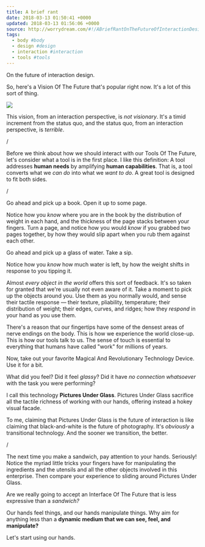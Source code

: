 ```yaml
---
title: A brief rant
date: 2018-03-13 01:50:41 +0000
updated: 2018-03-13 01:56:06 +0000
source: http://worrydream.com/#!/ABriefRantOnTheFutureOfInteractionDesign
tags:
  - body #body
  - design #design
  - interaction #interaction
  - tools #tools
---
```

On the future of interaction design.

So, here's a Vision Of The Future that's popular right now. It's a lot of this sort of thing.

![](A%20brief%20rant.html.resources/466D7EFE-ACBA-4838-92EA-28C30DADC38D.png)  

This vision, from an interaction perspective, is *not visionary*. It's a timid increment from the status quo, and the status quo, from an interaction perspective, is *terrible*.

/

Before we think about how we should interact with our Tools Of The Future, let's consider what a tool is in the first place. I like this definition: A tool addresses __human needs__ by amplifying __human capabilities__. That is, a tool converts what we *can do* into what we *want to do*. A great tool is designed to fit both sides.

/

Go ahead and pick up a book. Open it up to some page.

Notice how you *know* where you are in the book by the distribution of weight in each hand, and the thickness of the page stacks between your fingers. Turn a page, and notice how you would *know* if you grabbed two pages together, by how they would slip apart when you rub them against each other.

Go ahead and pick up a glass of water. Take a sip.

Notice how you *know* how much water is left, by how the weight shifts in response to you tipping it.

Almost *every object in the world* offers this sort of feedback. It's so taken for granted that we're usually not even aware of it. Take a moment to pick up the objects around you. Use them as you normally would, and sense their tactile response — their texture, pliability, temperature; their distribution of weight; their edges, curves, and ridges; how they *respond* in your hand as you use them.

There's a reason that our fingertips have some of the densest areas of nerve endings on the body. This is how we experience the world close-up. This is how our tools talk to us. The sense of touch is essential to everything that humans have called "work" for millions of years.

Now, take out your favorite Magical And Revolutionary Technology Device. Use it for a bit.

What did you feel? Did it feel *glassy*? Did it have *no connection whatsoever* with the task you were performing?

I call this technology __Pictures Under Glass__. Pictures Under Glass sacrifice all the tactile richness of working with our hands, offering instead a hokey visual facade.

To me, claiming that Pictures Under Glass is the future of interaction is like claiming that black-and-white is the future of photography. It's *obviously* a transitional technology. And the sooner we transition, the better.

/

The next time you make a sandwich, pay attention to your hands. Seriously! Notice the myriad little tricks your fingers have for manipulating the ingredients and the utensils and all the other objects involved in this enterprise. Then compare your experience to sliding around Pictures Under Glass.

Are we really going to accept an Interface Of The Future that is less expressive than a *sandwich?*

Our hands feel things, and our hands manipulate things. Why aim for anything less than a __dynamic medium that we can see, feel, and manipulate?__

Let's start using our hands.